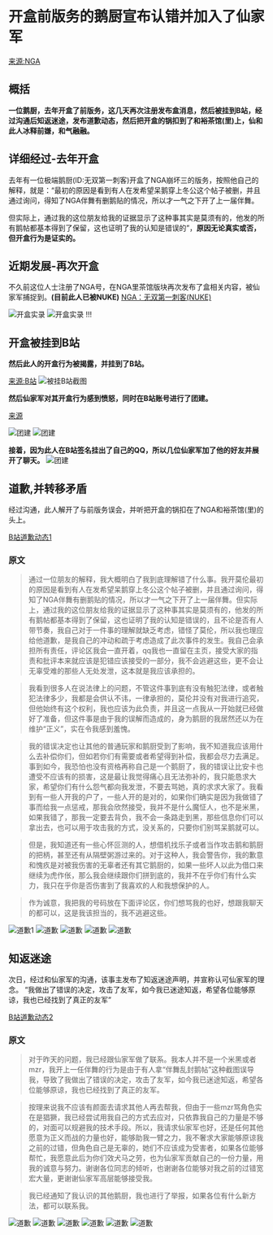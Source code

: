 # 开盒前版务的鹅厨宣布认错并加入了仙家军
[来源:NGA](https://bbs.nga.cn/read.php?tid=37191028)

## 概括
**一位鹅厨，去年开盒了前版务，这几天再次注册发布盒消息，然后被挂到B站，经过沟通后知返迷途，发布道歉动态，然后把开盒的锅扣到了和裕茶馆(里)上，仙和此人冰释前嫌，和气融融。**

## 详细经过-去年开盒
去年有一位极端鹅厨(ID:无双第一刺客)开盒了NGA崩坏三的版务，按照他自己的解释，就是：“最初的原因是看到有人在发希望呆鹅穿上冬公这个帖子被删，并且通过询问，得知了NGA伴舞有删鹅贴的情况，所以才一气之下开了上一届伴舞。

但实际上，通过我的这位朋友给我的证据显示了这种事其实是莫须有的，他发的所有鹅帖都基本得到了保留，这也证明了我的认知是错误的”，**原因无论真实或否，但开盒行为是证实的。**

## 近期发展-再次开盒
不久前这位人士注册了NGA号，在NGA里茶馆版块再次发布了盒相关内容，被仙家军捕捉到。**(目前此人已被NUKE)** [NGA：无双第一刺客(NUKE)](https://bbs.nga.cn/nuke.php?func=ucp&uid=65213060)

![开盒实录](./%E5%BC%80%E7%9B%92%E5%AE%9E%E5%BD%95.jpg)
![开盒实录](./%E5%BC%80%E7%9B%92%E5%AE%9E%E5%BD%952.jpg)
!!!

## 开盒被挂到B站
**然后此人的开盒行为被揭露，并挂到了B站。**

[来源:B站](https://www.bilibili.com/opus/823357329570267205)
![被挂B站截图](./%E8%A2%AB%E6%8C%82B%E7%AB%99%E6%88%AA%E5%9B%BE.jpg)

**然后仙家军对其开盒行为感到愤怒，同时在B站账号进行了团建。**

[来源](https://space.bilibili.com/626225698/dynamic)


![团建](./%E5%9B%A2%E5%BB%BA1.jpg)
![团建](./%E5%9B%A2%E5%BB%BA2.jpg)


**接着，因为此人在B站签名挂出了自己的QQ，所以几位仙家军加了他的好友并展开了聊天。**
![团建](./空间QQ.jpg)

## 道歉,并转移矛盾
经过沟通，此人解开了与前版务误会，并听把开盒的锅扣在了NGA和裕茶馆(里)的头上。

[B站道歉动态1](https://www.bilibili.com/opus/823429553752899641)
### 原文
>通过一位朋友的解释，我大概明白了我到底理解错了什么事。我开莫伦最初的原因是看到有人在发希望呆鹅穿上冬公这个帖子被删，并且通过询问，得知了NGA伴舞有删鹅贴的情况，所以才一气之下开了上一届伴舞。但实际上，通过我的这位朋友给我的证据显示了这种事其实是莫须有的，他发的所有鹅帖都基本得到了保留，这也证明了我的认知是错误的，且不论是否有人带节奏，我自己对于一件事的理解就缺乏考虑，错怪了莫伦，所以我也理应给他道歉，是我自己的冲动和疏于考虑造成了此次事件的发生。我自己会承担所有责任，评论区我会一直开着，qq我也一直留在主页，接受大家的指责和批评本来就应该是犯错应该接受的一部分，我不会逃避这些，更不会让无辜受难的那些人无处发泄，这本就是我应该承担的。

>我看到很多人在说法律上的问题，不管这件事到底有没有触犯法律，或者触犯法律多少，我都是会供认不讳，一律承担的，莫伦并没有对我进行追究，但他始终有这个权利，我也应该为此负责，并且这一点我从一开始就已经做好了准备，但这件事是由于我的误解而造成的，身为鹅厨的我居然还以为在维护“正义”，实在令我感到羞愧。

>我的错误决定也让其他的普通玩家和鹅厨受到了影响，我不知道我应该用什么去补偿你们，但如若你们有需要或者希望得到补偿，我都会尽力去满足。事到如今，我恐怕也没有资格再称自己是一个鹅厨了，我的错误让比安卡也遭受不应该有的损害，这是最让我觉得痛心且无法弥补的，我只能恳求大家，希望你们有什么怨气都向我发泄，不要去骂她，真的求求大家了。我看到有一些人开我的户了，一些人开的是对的，如果你们确实是因为我做错了事而给我一点惩戒，那我会欣然接受，我并不是什么魔怔人，也不是米黑，如果我错了，那我一定要去背负，我不会一条路走到黑，那些信息你们可以拿出去，也可以用于攻击我的方式，没关系的，只要你们别骂呆鹅就可以。

>但是，我知道还有一些心怀叵测的人，想借机找乐子或者当作攻击鹅和鹅厨的把柄，甚至还有从隔壁粥游过来的。对于这种人，我会警告你，我的歉意和愧疚是对被我伤害的无辜者还有其它鹅厨的，如果一些坏人以此为借口来继续为虎作伥，那么我会继续跟你们拼到底的，我并不在乎你们有什么实力，我只在乎你是否伤害到了我喜欢的人和我想保护的人。

>作为诚意，我把我的号码放在下面评论区，你们想骂我的也好，想跟我聊天的都可以，这是我该担当的，我不逃避这些。


![道歉1](./%E9%81%93%E6%AD%89%E5%8A%A8%E6%80%813.jpg)
![道歉](./%E9%81%93%E6%AD%89%E5%8A%A8%E6%80%811.jpg)
![道歉](./%E9%81%93%E6%AD%89%E5%8A%A8%E6%80%812.jpg)
![道歉](./%E9%81%93%E6%AD%89%E5%8A%A8%E6%80%814.jpg)
![道歉](./%E9%81%93%E6%AD%89%E5%8A%A8%E6%80%815.jpg)


## 知返迷途
次日，经过和仙家军的沟通，该事主发布了知返迷途声明，并宣称认可仙家军的理念。
“我做出了错误的决定，攻击了友军，如今我已迷途知返，希望各位能够原谅，我也已经找到了真正的友军”

[B站道歉动态2](https://www.bilibili.com/opus/823784283697053768)

### 原文
>对于昨天的问题，我已经跟仙家军做了联系。我本人并不是一个米黑或者mzr，我开上一任伴舞的行为是由于有人拿“伴舞乱封鹅帖”这种截图误导我，导致了我做出了错误的决定，攻击了友军，如今我已迷途知返，希望各位能够原谅，我也已经找到了真正的友军。

>按理来说我不应该有颜面去请求其他人再去帮我，但由于一些mzr骂角色实在是猖獗，我已经尝试用我自己的方式去应对，只依靠我自己的力量是不够的，对面可以规避我的技术手段。所以，我请求仙家军也好，还是任何其他愿意为正义而战的力量也好，能够助我一臂之力，我不奢求大家能够原谅我之前的过错，但角色自己是无辜的，她们不应该成为受害者，如果各位能够帮忙，我愿意此后为你们效犬马之劳，也为仙家军贡献自己的一份力量，用我的诚意与努力。谢谢各位同志的倾听，也谢谢各位能够对我之前的过错宽宏大量，更谢谢仙家军高层能够接受我。

>我已经通知了我认识的其他鹅厨，我也进行了举报，如果各位有什么新方法，都可以联系我。


![道歉](./%E9%81%93%E6%AD%89%E5%8A%A8%E6%80%816.jpg)
![道歉](./%E9%81%93%E6%AD%89%E5%8A%A8%E6%80%817.jpg)
![道歉](./%E9%81%93%E6%AD%89%E5%8A%A8%E6%80%818.jpg)
![道歉](./%E9%81%93%E6%AD%89%E5%8A%A8%E6%80%819.jpg)
![道歉](./%E9%81%93%E6%AD%89%E5%8A%A8%E6%80%8110.jpg)
![道歉](./%E9%81%93%E6%AD%89%E5%8A%A8%E6%80%8111.jpg)
